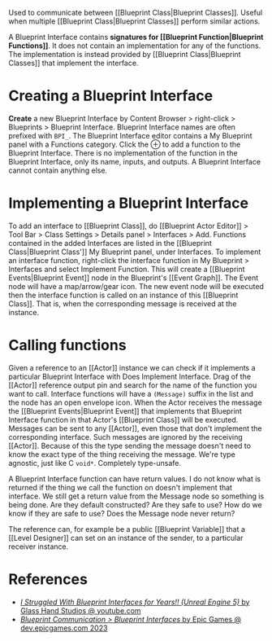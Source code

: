 Used to communicate between [[Blueprint Class|Blueprint Classes]].
Useful when multiple [[Blueprint Class|Blueprint Classes]] perform similar actions.

A Blueprint Interface contains **signatures for [[Blueprint Function|Blueprint Functions]]**.
It does not contain an implementation for any of the functions.
The implementation is instead provided by [[Blueprint Class|Blueprint Classes]] that implement the interface.

# Creating a Blueprint Interface

**Create** a new Blueprint Interface by Content Browser > right-click >  Blueprints > Blueprint Interface.
Blueprint Interface names are often prefixed with `BPI_`.
The Blueprint Interface editor contains a My Blueprint panel with a Functions category.
Click the ⊕ to add a function to the Blueprint Interface.
There is no implementation of the function in the Blueprint Interface, only its name, inputs, and outputs.
A Blueprint Interface cannot contain anything else.

# Implementing a Blueprint Interface

To add an interface to [[Blueprint Class]], do [[Blueprint Actor Editor]] > Tool Bar > Class Settings > Details panel > Interfaces > Add.
Functions contained in the added Interfaces are listed in the [[Blueprint Class|Blueprint Class']] My Blueprint panel, under Interfaces.
To implement an interface function, right-click the interface function in My Blueprint > Interfaces and select Implement Function.
This will create a [[Blueprint Events|Blueprint Event]] node in the Blueprint's [[Event Graph]].
The Event node will have a map/arrow/gear icon.
The new event node will be executed then the interface function is called on an instance of this [[Blueprint Class]].
That is, when the corresponding message is received at the instance.


# Calling functions

Given a reference to an [[Actor]] instance we can check if it implements a particular Blueprint Interface with Does Implement Interface.
Drag of the [[Actor]] reference output pin and search for the name of the function you want to call.
Interface functions will have a `(Message)` suffix in the list and the node has an open envelope icon.
When the Actor receives the message the [[Blueprint Events|Blueprint Event]] that implements that Blueprint Interface function in that Actor's [[Blueprint Class]] will be executed.
Messages can be sent to any [[Actor]], even those that don't implement the corresponding interface.
Such messages are ignored by the receiving [[Actor]].
Because of this the type sending the message doesn't need to know the exact type of the thing receiving the message.
We're type agnostic, just like C `void*`. Completely type-unsafe.

A Blueprint Interface function can have return values.
I do not know what is returned if the thing we call the function on doesn't implement that interface.
We still get a return value from the Message node so something is being done.
Are they default constructed?
Are they safe to use?
How do we know if they are safe to use?
Does the Message node never return?


The reference can, for example be a public [[Blueprint Variable]] that a [[Level Designer]] can set on an instance of the sender, to a particular receiver instance.


# References
- [_I Struggled With Blueprint Interfaces for Years!! (Unreal Engine 5)_ by Glass Hand Studios @ youtube.com](https://www.youtube.com/watch?v=m9416Fi-PJw)
- [_Blueprint Communication > Blueprint Interfaces_ by Epic Games @ dev.epicgames.com 2023](https://dev.epicgames.com/community/learning/courses/LWv/unreal-engine-blueprint-communication/J61E/unreal-engine-blueprint-interfaces)


